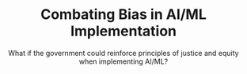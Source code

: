 ---
title: Combating Bias in AI/ML Implementation
subtitle: What if the government could reinforce principles of justice and equity when implementing AI/ML?
description: See how the government is ensuring AI and ML practitioners in the government can remove biases in potential AI solutions, and move forward with awareness and confidence. 10x's project identifies potential biases and prompts practitioners to ensure fair uses of AI in public service.
excerpt: Artificial intelligence (AI) and machine learning (ML) present exciting opportunities for the government to serve the public in new ways. But without care and scrutiny they can also amplify inequity and cause harm. The project team behind Combating Bias in AI/ML Implementations has worked with experts within government and academia to create “de-biasing” tools to allow practitioners to locate and remove biases in potential AI solutions, and move forward with awareness and confidence.
template: "3"
footer: 10x-in-the-wild
intro: |-
  Artificial intelligence (AI) and machine learning (ML) capabilities are fairly new to many government agencies. Many are just figuring out how AI/ML can support key business needs and what they need to do to get started. Ensuring that AI/ML is practiced ethically is critically important to the U.S. Government. In the spirit of just and equitable technology, 10x is developing open-source tools that will allow public servants to “de-bias” datasets that power AI capabilities. This initial toolkit, developed in partnership with experts at leading universities and the Census Bureau, can help public servants integrate AI into their work without fear of doing harm.
impact: |-
  ## Why it matters
  This project matters because it lives at the intersection of two of the most important conversations that we as a country are having and highlights how the government is responding to them. The first conversation focuses on reckoning with injustice in our society as experienced by minority and vulnerable populations. The second conversation is around the rapidly evolving field of artificial intelligence and the cultural angst about how this technology will affect society (for better or worse) in the years to come.

  To make it easy for outside folks to get involved and learn about this work, we’re building everything in the open. Our tools are accessible and open-source and anyone in the world — from passionate individuals, to university students, to federal employees — can find, use, and contribute to our toolkit.

  Ultimately, our ambition for this project is limited to making small, positive interventions that reinforce democratic values of justice and equity as the government adopts AI/ML. We are aiming to create positive — if limited — ripple effects that will carry into the future and inform how the government uses AI to serve the public.
approach: |-
  ## What we're doing
  We’re launching a toolkit that will help civil servants take an equity-forward approach to incorporating AI/ML into their day-to-day jobs. To focus our efforts, we have chosen to concentrate primarily on the upstream components of AI/ML implementations by experimenting with the datasets that inform these algorithms. We’ve reasoned that combating bias in datasets before they get pushed through an AI pipeline is a good place to start.

  ### How we're doing it
  We’re working with some of the most knowledgeable and talented folks in the field of AI/ML to deliver powerful de-biasing capabilities. Over the course of Phases 1 and 2, our project team partnered with experts from universities that are doing cutting-edge research and development in the AI/ML space. Our team hosted seven workshops to identify user needs in the equitable AI space and solicited feedback from folks around the government. By the end of Phase 2, we had developed five prototype applications built with Jupyter Notebooks to solve common issues of bias in government data, and along the way we gathered more than 30 annotated resources for de-biasing data that will be included in the beta version of the toolkit.

  ### Where we are today
  We’ve just completed Phase 3, which has delivered 3 functional de-biasing tools: The first tool we’re building essentially creates carbon copies of datasets with dummy data. So, if a civil servant has a dataset they want to run through a model, they can run multiple, similar datasets through the algorithm and that will help reveal sources of bias that might remain hidden if the model were powered only on the target dataset.

  The second tool uses AI to detect ableist language in federal job postings and automatically suggests more appropriate, inclusive alternatives to the hiring managers. Our team worked with the staff from the Department of Labor to inform our approach to building this tool.
  
  And the third tool offers a standard language format or \"model cards\" that are used to describe the characteristics of an AI/ML model. Think of a nutrition label on food: it tells you the ingredients, the levels of nutrients, and any warnings about safety. A model card is similar, it shows the characteristics — including deficiencies that could lead to bias — in a particular AI model. This provides transparency about the limitations of AI models and can help folks re-use these models equitably. Together these three tools provide a good foundation for future de-biasing initiatives.
future: |-
  ## Next Steps

  We’ve wrapped up Phase 3 and have delivered three functional de-biasing tools that will make up the first iteration of the bias toolkit. To ensure that this offering is sustainable in the long-term, we’re working with folks from the U.S. Census Bureau, who have expressed excitement and willingness to continue championing this work into the future.

  Phase: Completed Phase 3, 10x and our partners are considering a pitch for further funding in Phase 4 to continue scaling the toolkit with additional capabilities.
links:
  - link: https://bias.xd.gov/
    text: Bias Toolkit (Please note this website is in beta. The US Census Bureau is preparing a full launch in 2022.)
phaseData:
  phase: "3"
  status: "2"
  summary: Completed Phase 3. We are working with our partner agency to see if Phase 4 funding is the best way forward.
projectType: Innovation
projectUrl: ""
summary:
  - text: The government is rapidly adopting artificial intelligence and machine learning (AI/ML) capabilities
  - text: These technologies need to consider equity as a top priority, or risk causing harm
  - text: "10x is giving civil servants tools they need to take an equity-forward approach when they use AI/ML "
team:
  members: Kate McCall-Kiley, Shaudi Hosseini, Luke Keller, Diana Lam, and Willow Hagen
  submitter: Elizabeth Goodman, TTS
topics: Compliance officers, Data scientists, ML engineers, Project/product managers, Statisticians
---